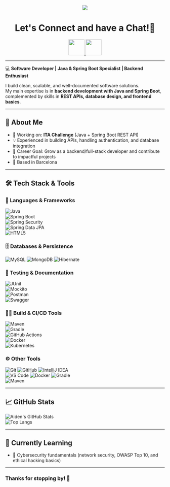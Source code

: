 <!--
- 🔭 I’m currently working on ...
- 🌱 I’m currently learning ...
- 👯 I’m looking to collaborate on ...
- 🤔 I’m looking for help with ...
- 💬 Ask me about ...
- 📫 How to reach me: ...
- 😄 Pronouns: ...
- ⚡ Fun fact: ...
-->
<p align="center">
  <img src="https://capsule-render.vercel.app/api?type=waving&color=gradient&text=Hey there! 👋&height=100&section=header"/>
</p>

<h1 align="center">
  Let's Connect and have a Chat!💬
</h1>

<p align="center">
<a href="https://www.linkedin.com/in/aiden-romero-garcia/">
  <img height="50" src="https://user-images.githubusercontent.com/46517096/166973395-19676cd8-f8ec-4abf-83ff-da8243505b82.png"/>
</a>
<a href="https://dev.to/itsaidendev">
  <img height="50" src="https://user-images.githubusercontent.com/46517096/166974096-7aeecad4-483e-4c85-983f-f4b37b3f794e.png"/>
</a>
  <!-- - 🌐 Portfolio: [your-portfolio-link](#)  -->

</p>

---

💻 **Software Developer | Java & Spring Boot Specialist | Backend Enthusiast**

I build clean, scalable, and well-documented software solutions.  
My main expertise is in **backend development with Java and Spring Boot**, complemented by skills in **REST APIs, database design, and frontend basics**.  


---


## 🚀 About Me
- 🔭 Working on: **ITA Challenge** (Java + Spring Boot REST API)  
- 💡 Experienced in building APIs, handling authentication, and database integration  
- 🎯 Career Goal: Grow as a backend/full-stack developer and contribute to impactful projects  
- 📍 Based in Barcelona


---


## 🛠️ Tech Stack & Tools

### 🧱 Languages & Frameworks  

![Java](https://img.shields.io/badge/Java-%23ED8B00.svg?style=flat&logo=openjdk&logoColor=white)  
![Spring Boot](https://img.shields.io/badge/Spring%20Boot-6DB33F.svg?style=flat&logo=springboot&logoColor=white)  
![Spring Security](https://img.shields.io/badge/Spring%20Security-6DB33F.svg?style=flat&logo=spring-security&logoColor=white)  
![Spring Data JPA](https://img.shields.io/badge/Spring%20Data%20JPA-59666C.svg?style=flat&logo=spring&logoColor=white)   
![HTML5](https://img.shields.io/badge/HTML5-%23E34F26.svg?style=flat&logo=html5&logoColor=white)  


### 🗄️ Databases & Persistence 

![MySQL](https://img.shields.io/badge/MySQL-00000F?style=flat&logo=mysql&logoColor=white)
![MongoDB](https://img.shields.io/badge/MongoDB-%234ea94b.svg?style=flat&logo=mongodb&logoColor=white)
![Hibernate](https://img.shields.io/badge/Hibernate-59666C.svg?style=flat&logo=hibernate&logoColor=white)


### 🧪 Testing & Documentation
![JUnit](https://img.shields.io/badge/JUnit-25A162.svg?style=flat&logo=junit5&logoColor=white)  
![Mockito](https://img.shields.io/badge/Mockito-1BC0C5.svg?style=flat&logoColor=white)  
![Postman](https://img.shields.io/badge/Postman-FF6C37.svg?style=flat&logo=postman&logoColor=white)  
![Swagger](https://img.shields.io/badge/Swagger-85EA2D.svg?style=flat&logo=swagger&logoColor=black) 


### 👨‍💻 Build & CI/CD Tools
![Maven](https://img.shields.io/badge/Maven-C71A36.svg?style=flat&logo=apache-maven&logoColor=white)  
![Gradle](https://img.shields.io/badge/Gradle-02303A.svg?style=flat&logo=gradle&logoColor=white)  
![GitHub Actions](https://img.shields.io/badge/GitHub_Actions-2088FF.svg?style=flat&logo=github-actions&logoColor=white)  
![Docker](https://img.shields.io/badge/Docker-%230db7ed.svg?style=flat&logo=docker&logoColor=white)  
![Kubernetes](https://img.shields.io/badge/Kubernetes-326CE5.svg?style=flat&logo=kubernetes&logoColor=white)  


### ⚙️ Other Tools 
![Git](https://img.shields.io/badge/Git-%23F05033.svg?style=flat&logo=git&logoColor=white)
![GitHub](https://img.shields.io/badge/GitHub-%23121011.svg?style=flat&logo=github&logoColor=white)
![IntelliJ IDEA](https://img.shields.io/badge/IntelliJ%20IDEA-000000.svg?style=flat&logo=intellij-idea&logoColor=white)  
![VS Code](https://img.shields.io/badge/VS%20Code-007ACC.svg?style=flat&logo=visual-studio-code&logoColor=white) 
![Docker](https://img.shields.io/badge/Docker-%230db7ed.svg?style=flat&logo=docker&logoColor=white)
![Gradle](https://img.shields.io/badge/Gradle-02303A.svg?style=flat&logo=gradle&logoColor=white)  
![Maven](https://img.shields.io/badge/Maven-C71A36.svg?style=flat&logo=apache-maven&logoColor=white)  


---

<!-- ## 📌 Featured Projects
Here are some of my highlighted works:

### 🔹 [Project 1: RESTful API Service](#)
- **Tech:** Java, Spring Boot, MySQL  
- Authentication with JWT, CRUD operations, Swagger documentation  
- Includes unit tests with JUnit and Mockito  
- [View Repository](#) | [Live Demo](#)

### 🔹 [Project 2: Personal Portfolio Website](#)
- **Tech:** HTML, CSS, JavaScript  
- Responsive design showcasing my work & skills  
- [View Repository](#) | [Live Demo](#)

--- -->

## 📈 GitHub Stats

![Aiden's GitHub Stats](https://github-readme-stats.vercel.app/api?username=itsAidenDev&show_icons=true&theme=radical)  
![Top Langs](https://github-readme-stats.vercel.app/api/top-langs/?username=itsAidenDev&layout=compact&theme=radical)


---


## 🧠 Currently Learning

- 🔐 Cybersecurity fundamentals (network security, OWASP Top 10, and ethical hacking basics)


---


### Thanks for stopping by! 🙌

